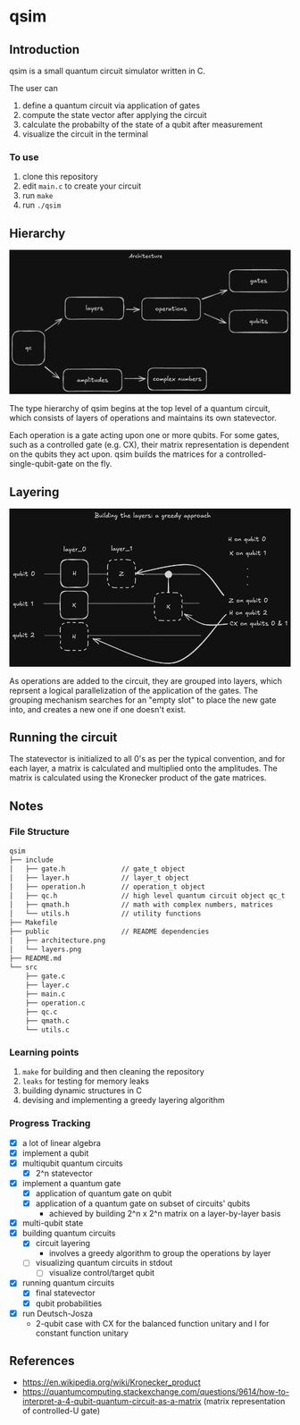 # qsim

## Introduction

qsim is a small quantum circuit simulator written in C.

The user can

1. define a quantum circuit via application of gates
2. compute the state vector after applying the circuit
3. calculate the probabilty of the state of a qubit after measurement
4. visualize the circuit in the terminal

### To use
1. clone this repository
3. edit `main.c` to create your circuit
2. run `make`
4. run `./qsim`

## Hierarchy

![architecture of qsim](/public/architecture.png)

The type hierarchy of qsim begins at the top level of a quantum circuit, which consists of layers of operations and maintains its own statevector.

Each operation is a gate acting upon one or more qubits. For some gates, such as a controlled gate (e.g. CX), their matrix representation is dependent on the qubits they act upon. qsim builds the matrices for a controlled-single-qubit-gate on the fly.

## Layering

![layering in qsim](/public/layers.png)

As operations are added to the circuit, they are grouped into layers, which reprsent a logical parallelization of the application of the gates. The grouping mechanism searches for an "empty slot" to place the new gate into, and creates a new one if one doesn't exist.

## Running the circuit

The statevector is initialized to all 0's as per the typical convention, and for each layer, a matrix is calculated and multiplied onto the amplitudes. The matrix is calculated using the Kronecker product of the gate matrices.

## Notes

### File Structure

```
qsim
├── include
│   ├── gate.h              // gate_t object
│   ├── layer.h             // layer_t object
│   ├── operation.h         // operation_t object
│   ├── qc.h                // high level quantum circuit object qc_t
│   ├── qmath.h             // math with complex numbers, matrices
│   └── utils.h             // utility functions
├── Makefile
├── public                  // README dependencies
│   ├── architecture.png
│   └── layers.png
├── README.md
└── src
    ├── gate.c
    ├── layer.c
    ├── main.c
    ├── operation.c
    ├── qc.c
    ├── qmath.c
    └── utils.c
```

### Learning points

1. `make` for building and then cleaning the repository
2. `leaks` for testing for memory leaks
3. building dynamic structures in C
4. devising and implementing a greedy layering algorithm

### Progress Tracking

- [x] a lot of linear algebra
- [x] implement a qubit
- [x] multiqubit quantum circuits
    - [x] 2^n statevector
- [x] implement a quantum gate
    - [x] application of quantum gate on qubit
    - [x] application of a quantum gate on subset of circuits' qubits
        - achieved by building 2^n x 2^n matrix on a layer-by-layer basis
- [x] multi-qubit state
- [x] building quantum circuits
    - [x] circuit layering
        - involves a greedy algorithm to group the operations by layer
    - [ ] visualizing quantum circuits in stdout
        - [ ] visualize control/target qubit
- [x] running quantum circuits
    - [x] final statevector
    - [x] qubit probabilities
- [x] run Deutsch-Josza 
    - 2-qubit case with CX for the balanced function unitary and I for constant function unitary

## References

- https://en.wikipedia.org/wiki/Kronecker_product
- https://quantumcomputing.stackexchange.com/questions/9614/how-to-interpret-a-4-qubit-quantum-circuit-as-a-matrix (matrix representation of controlled-U gate)